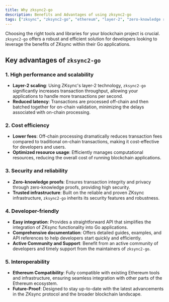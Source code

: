 ```yaml
---
title: Why zksync2-go
description: Benefits and Advantages of using zksync2-go
tags: ["zksync", "zksync2-go", "ethereum", "layer-2", "zero-knowledge rollups", "go library"]
---
```


Choosing the right tools and libraries for your blockchain project is crucial. `zksync2-go` offers a robust and
efficient solution for developers looking to leverage the benefits of ZKsync within their Go applications.

## Key advantages of `zksync2-go`

### 1. High performance and scalability

- **Layer-2 scaling**: Using ZKsync's layer-2 technology, `zksync2-go` significantly increases transaction
throughput, allowing your applications to handle more transactions per second.
- **Reduced latency**: Transactions are processed off-chain and then batched together for on-chain validation,
minimizing the delays associated with on-chain processing.

### 2. Cost efficiency

- **Lower fees**: Off-chain processing dramatically reduces transaction fees compared to traditional on-chain
transactions, making it cost-effective for developers and users.
- **Optimized resource usage**: Efficiently manages computational resources, reducing the overall cost of running
blockchain applications.

### 3. Security and reliability

- **Zero-knowledge proofs**: Ensures transaction integrity and privacy through zero-knowledge proofs, providing high security.
- **Trusted infrastructure**: Built on the reliable and proven ZKsync infrastructure, `zksync2-go` inherits its
security features and robustness.

### 4. Developer-friendly

- **Easy integration**: Provides a straightforward API that simplifies the integration of ZKsync functionality into Go applications.
- **Comprehensive documentation**: Offers detailed guides, examples, and API references to help developers start
quickly and efficiently.
- **Active Community and Support**: Benefit from an active community of developers and timely support from the
maintainers of `zksync2-go`.

### 5. Interoperability

- **Ethereum Compatibility**: Fully compatible with existing Ethereum tools and infrastructure, ensuring seamless
integration with other parts of the Ethereum ecosystem.
- **Future-Proof**: Designed to stay up-to-date with the latest advancements in the ZKsync protocol and the broader
blockchain landscape.
